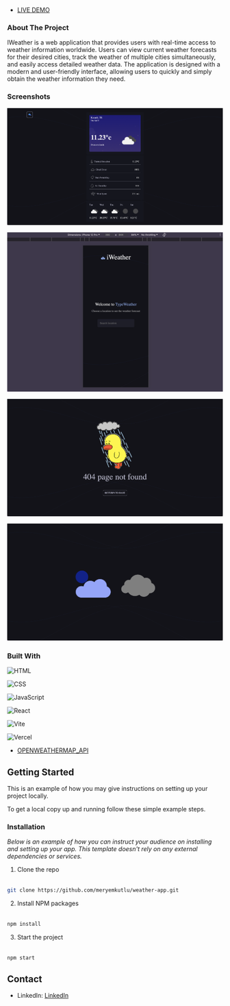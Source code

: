 - [LIVE DEMO](https://iweather-meryemkutlus-projects.vercel.app/)

### About The Project

IWeather is a web application that provides users with real-time access to weather information worldwide. Users can view current weather forecasts for their desired cities, track the weather of multiple cities simultaneously, and easily access detailed weather data. The application is designed with a modern and user-friendly interface, allowing users to quickly and simply obtain the weather information they need.

### Screenshots

![1](/src/assets/screenshots/detail.png)

![2](/src/assets/screenshots/home.png)

![3](/src/assets/screenshots/error.png)

![4](/src/assets/screenshots/loading.png)

### Built With

![HTML](https://img.shields.io/badge/HTML-239120?style=for-the-badge&logo=html5&logoColor=#e34c26)

![CSS](https://img.shields.io/badge/CSS-239120?&style=for-the-badge&logo=css3&logoColor=#264de4)

![JavaScript](https://img.shields.io/badge/javascript-%23323330.svg?style=for-the-badge&logo=javascript&logoColor=%23F7DF1E)

![React](https://img.shields.io/badge/react-%2320232a.svg?style=for-the-badge&logo=react&logoColor=%2361DAFB)

![Vite](https://camo.githubusercontent.com/3a15a92b116b1afb31a0ccaab1eedc0b09251b6f0f5b149ba91d488ae6a47ad3/68747470733a2f2f696d672e736869656c64732e696f2f62616467652f766974652d2532333634364346462e7376673f7374796c653d666f722d7468652d6261646765266c6f676f3d76697465266c6f676f436f6c6f723d7768697465)

![Vercel](https://camo.githubusercontent.com/b9ff564d8c311812747f1aacea54cf703d850756f9179f9eff6899da20a701a2/68747470733a2f2f696d672e736869656c64732e696f2f62616467652f76657263656c2d2532333030303030302e7376673f7374796c653d666f722d7468652d6261646765266c6f676f3d76657263656c266c6f676f436f6c6f723d7768697465)

- [OPENWEATHERMAP_API](https://openweathermap.org/api/one-call-3#start)

## Getting Started

This is an example of how you may give instructions on setting up your project locally.

To get a local copy up and running follow these simple example steps.

### Installation

_Below is an example of how you can instruct your audience on installing and setting up your app. This template doesn't rely on any external dependencies or services._

1. Clone the repo

```sh

git clone https://github.com/meryemkutlu/weather-app.git

```

2. Install NPM packages

```sh

npm install

```

3. Start the project

```sh

npm start

```

## Contact

- LinkedIn: [LinkedIn](https://www.linkedin.com/in/meryem-kutlu/)
